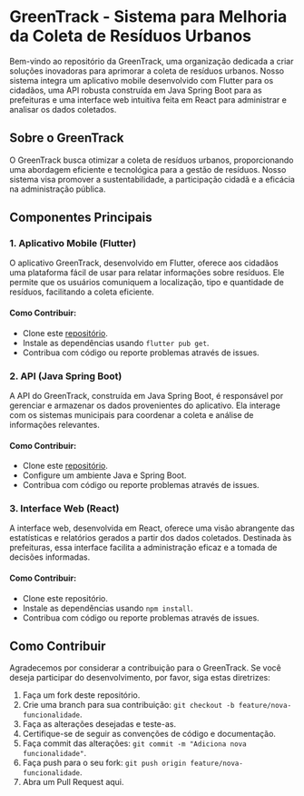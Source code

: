 # GreenTrack - Sistema para Melhoria da Coleta de Resíduos Urbanos

Bem-vindo ao repositório da GreenTrack, uma organização dedicada a criar soluções inovadoras para aprimorar a coleta de resíduos urbanos. Nosso sistema integra um aplicativo mobile desenvolvido com Flutter para os cidadãos, uma API robusta construída em Java Spring Boot para as prefeituras e uma interface web intuitiva feita em React para administrar e analisar os dados coletados.

## Sobre o GreenTrack

O GreenTrack busca otimizar a coleta de resíduos urbanos, proporcionando uma abordagem eficiente e tecnológica para a gestão de resíduos. Nosso sistema visa promover a sustentabilidade, a participação cidadã e a eficácia na administração pública.

## Componentes Principais

### 1. Aplicativo Mobile (Flutter)

O aplicativo GreenTrack, desenvolvido em Flutter, oferece aos cidadãos uma plataforma fácil de usar para relatar informações sobre resíduos. Ele permite que os usuários comuniquem a localização, tipo e quantidade de resíduos, facilitando a coleta eficiente.

#### Como Contribuir:
- Clone este [repositório](https://github.com/Greentrack-temp/mobile-app.git).
- Instale as dependências usando `flutter pub get`.
- Contribua com código ou reporte problemas através de issues.

### 2. API (Java Spring Boot)

A API do GreenTrack, construída em Java Spring Boot, é responsável por gerenciar e armazenar os dados provenientes do aplicativo. Ela interage com os sistemas municipais para coordenar a coleta e análise de informações relevantes.

#### Como Contribuir:
- Clone este [repositório](https://github.com/Greentrack-temp/rest-api.git).
- Configure um ambiente Java e Spring Boot.
- Contribua com código ou reporte problemas através de issues.

### 3. Interface Web (React)

A interface web, desenvolvida em React, oferece uma visão abrangente das estatísticas e relatórios gerados a partir dos dados coletados. Destinada às prefeituras, essa interface facilita a administração eficaz e a tomada de decisões informadas.

#### Como Contribuir:
- Clone este repositório.
- Instale as dependências usando `npm install`.
- Contribua com código ou reporte problemas através de issues.

## Como Contribuir

Agradecemos por considerar a contribuição para o GreenTrack. Se você deseja participar do desenvolvimento, por favor, siga estas diretrizes:

1. Faça um fork deste repositório.
2. Crie uma branch para sua contribuição: `git checkout -b feature/nova-funcionalidade`.
3. Faça as alterações desejadas e teste-as.
4. Certifique-se de seguir as convenções de código e documentação.
5. Faça commit das alterações: `git commit -m "Adiciona nova funcionalidade"`.
6. Faça push para o seu fork: `git push origin feature/nova-funcionalidade`.
7. Abra um Pull Request aqui.


